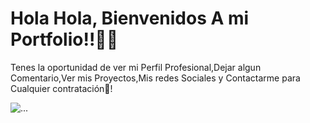 

<h1>Hola Hola, Bienvenidos A mi Portfolio!!🐱‍🏍</h1>

<p>Tenes la oportunidad de ver mi Perfil Profesional,Dejar algun Comentario,Ver mis Proyectos,Mis redes Sociales y Contactarme para Cualquier contratación🚀!</p>
<img src='image.png' alt='...' />